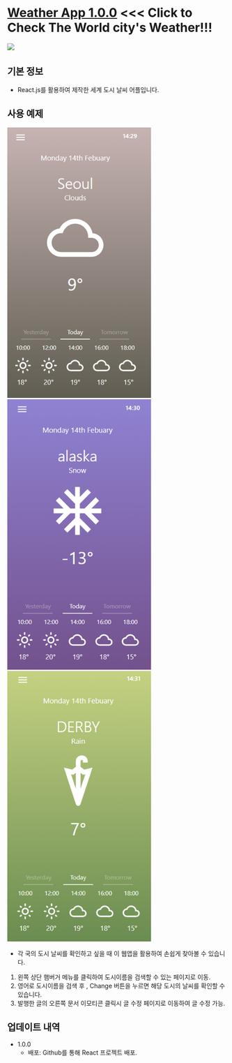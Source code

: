 # <a href="https://Gyu-Yeon.github.io">Weather App 1.0.0</a>  <<< Click to Check The World city's Weather!!!


<img src="https://img.shields.io/badge/React-20232A?style=for-the-badge&logo=react&logoColor=61DAFB"></a>
  
## 기본 정보 
- React.js를 활용하여 제작한 세계 도시 날씨 어플입니다.

## 사용 예제

<img src="1.jpg" width="330px" height="620px">   <img src="2.jpg" width="330px" height="620px">  <img src="3.jpg" width="330px" height="620px">
- 각 국의 도시 날씨를 확인하고 싶을 때 이 웹앱을 활용하여 손쉽게 찾아볼 수 있습니다.




 
 1. 왼쪽 상단 햄버거 메뉴를 클릭하여 도시이름을 검색할 수 있는 페이지로 이동.
 2. 영어로 도시이름을 검색 후 , Change 버튼을 누르면 해당 도시의 날씨를 확인할 수 있습니다.
 3.  발행한 글의 오른쪽 문서 이모티콘 클릭시 글 수정 페이지로 이동하여 글 수정 가능.



## 업데이트 내역

* 1.0.0
    * 배포: Github를 통해 React 프로젝트 배포.
